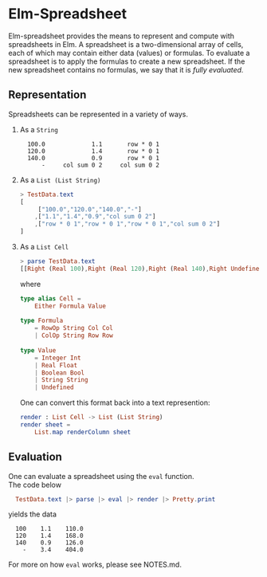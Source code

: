 # Elm-Spreadsheet

Elm-spreadsheet provides the means to represent and compute with
spreadsheets in Elm. A spreadsheet is a two-dimensional array
of cells, each of which may contain either data (values) or formulas.
To evaluate a spreadsheet is to apply the formulas to create
a new spreadsheet.  If the new spreadsheet contains no formulas,
we say that it is _fully evaluated._

## Representation

Spreadsheets can be represented in a variety of ways.

1. As a `String`
    
    ```
      100.0             1.1       row * 0 1
      120.0             1.4       row * 0 1
      140.0             0.9       row * 0 1
          -     col sum 0 2     col sum 0 2
    ```
2. As a `List (List String)`
    
    ```elm
    > TestData.text
    [
         ["100.0","120.0","140.0","-"]
        ,["1.1","1.4","0.9","col sum 0 2"]
        ,["row * 0 1","row * 0 1","row * 0 1","col sum 0 2"]
    ]
    ```

3. As a `List Cell`

    ```elm
    > parse TestData.text
    [[Right (Real 100),Right (Real 120),Right (Real 140),Right Undefined],[Right (Real 1.1),Right (Real 1.4),Right (Real 0.9),Left (ColOp "sum" 0 2)],[Left (RowOp "*" 0 1),Left (RowOp "*" 0 1),Left (RowOp "*" 0 1),Left (ColOp "sum" 0 2)]]
    ```
   
    where

    ```elm
    type alias Cell =
        Either Formula Value
        
    type Formula
        = RowOp String Col Col
        | ColOp String Row Row
        
    type Value
        = Integer Int
        | Real Float
        | Boolean Bool
        | String String
        | Undefined
    ```
    One can convert this format back into a text represention: 
   
    ```elm
    render : List Cell -> List (List String)
    render sheet =
        List.map renderColumn sheet
    ```
   
## Evaluation

One can evaluate a spreadsheet using the `eval` function.  
The code below


```elm
  TestData.text |> parse |> eval |> render |> Pretty.print
```

yields the data

```
  100    1.1    110.0
  120    1.4    168.0
  140    0.9    126.0
    -    3.4    404.0
```

For more on how `eval` works, please see NOTES.md.